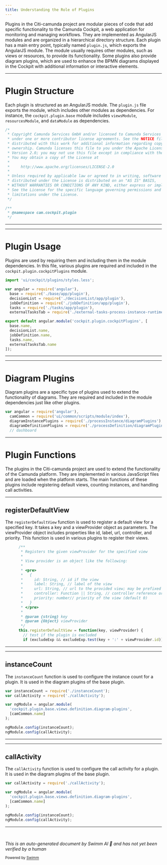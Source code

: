 ```yaml
---
title: Understanding the Role of Plugins
---
```

Plugins in the Citi-camunda project are modular pieces of code that add specific functionality to the Camunda Cockpit, a web application for monitoring and managing workflows. They are implemented as AngularJS modules and are organized in a hierarchical directory structure. Each plugin has a main entry point, typically named `plugin.js`, which exports the AngularJS module. The module usually requires other modules, such as views or resources, to provide its functionality. Some plugins also provide diagram plugins, which are used to enhance the BPMN diagrams displayed in the Cockpit with additional information or interactive elements.

<SwmSnippet path="/webapps/frontend/ui/cockpit/plugins/base/app/plugin.js" line="1">

---

# Plugin Structure

Each plugin is structured as an AngularJS module. The `plugin.js` file exports the module, which includes other modules as dependencies. For instance, the `cockpit.plugin.base` module includes `viewsModule`, `resourcesModule`, and `dataModule` as dependencies.

```javascript
/*
 * Copyright Camunda Services GmbH and/or licensed to Camunda Services GmbH
 * under one or more contributor license agreements. See the NOTICE file
 * distributed with this work for additional information regarding copyright
 * ownership. Camunda licenses this file to you under the Apache License,
 * Version 2.0; you may not use this file except in compliance with the License.
 * You may obtain a copy of the License at
 *
 *     http://www.apache.org/licenses/LICENSE-2.0
 *
 * Unless required by applicable law or agreed to in writing, software
 * distributed under the License is distributed on an "AS IS" BASIS,
 * WITHOUT WARRANTIES OR CONDITIONS OF ANY KIND, either express or implied.
 * See the License for the specific language governing permissions and
 * limitations under the License.
 */

/**
 * @namespace cam.cockpit.plugin
 */

```

---

</SwmSnippet>

<SwmSnippet path="/webapps/frontend/ui/cockpit/plugins/cockpitPlugins.js" line="20">

---

# Plugin Usage

Plugins are used by requiring them and including them in the module dependencies. In this file, various plugins are required and included in the `cockpit.plugin.cockpitPlugins` module.

```javascript
import 'ui/cockpit/plugins/styles.less';

var angular = require('angular'),
  base = require('./base/app/plugin'),
  decisionList = require('./decisionList/app/plugin'),
  jobDefinition = require('./jobDefinition/app/plugin'),
  tasks = require('./tasks/app/plugin'),
  externalTasksTab = require('./external-tasks-process-instance-runtime-tab');

export default angular.module('cockpit.plugin.cockpitPlugins', [
  base.name,
  decisionList.name,
  jobDefinition.name,
  tasks.name,
  externalTasksTab.name
]);
```

---

</SwmSnippet>

<SwmSnippet path="/webapps/frontend/ui/cockpit/plugins/base/app/views/main.js" line="23">

---

# Diagram Plugins

Diagram plugins are a specific type of plugins used to extend the functionality of diagrams. They are required and included in the module dependencies just like other plugins.

```javascript
var angular = require('angular'),
  camCommon = require('ui/common/scripts/module/index'),
  diagramInstancePlugins = require('./processInstance/diagramPlugins'),
  diagramDefinitionPlugins = require('./processDefinition/diagramPlugins'),
  // dashboard
```

---

</SwmSnippet>

# Plugin Functions

The plugins in the Citi-camunda project are used to extend the functionality of the Camunda platform. They are implemented in various JavaScript files and are loaded when the platform starts. The main functions of these plugins include registering default views, counting instances, and handling call activities.

<SwmSnippet path="/webapps/frontend/camunda-commons-ui/lib/plugin/service.js" line="140">

---

## registerDefaultView

The `registerDefaultView` function is used to register a default view for a specified key. It takes a key and a viewProvider object as parameters. The viewProvider object includes properties like id, label, url, controller, and priority. This function is used in various plugins to register their views.

```javascript
      /**
       * Registers the given viewProvider for the specified view
       *
       * View provider is an object like the following:
       *
       * <pre>
       *   {
       *     id: String, // id if the view
       *     label: String, // label of the view
       *     url: String, // url to the provided view; may be prefixed with plugin://
       *     controller: Function || String, // controller reference or name
       *     priority: number// priority of the view (default 0)
       *   }
       * </pre>
       *
       * @param {string} key
       * @param {Object} viewProvider
       */
      this.registerDefaultView = function(key, viewProvider) {
        // test if the plugin is excluded
        if (excludeExp && excludeExp.test(key + ':' + viewProvider.id)) {
```

---

</SwmSnippet>

<SwmSnippet path="/webapps/frontend/ui/cockpit/plugins/base/app/views/processDefinition/diagramPlugins/index.js" line="23">

---

## instanceCount

The `instanceCount` function is used to configure the instance count for a plugin. It is used in the diagram plugins of the base plugin.

```javascript
var instanceCount = require('./instanceCount');
var callActivity = require('./callActivity');

var ngModule = angular.module(
  'cockpit.plugin.base.views.definition.diagram-plugins',
  [camCommon.name]
);

ngModule.config(instanceCount);
ngModule.config(callActivity);
```

---

</SwmSnippet>

<SwmSnippet path="/webapps/frontend/ui/cockpit/plugins/base/app/views/processDefinition/diagramPlugins/index.js" line="24">

---

## callActivity

The `callActivity` function is used to configure the call activity for a plugin. It is used in the diagram plugins of the base plugin.

```javascript
var callActivity = require('./callActivity');

var ngModule = angular.module(
  'cockpit.plugin.base.views.definition.diagram-plugins',
  [camCommon.name]
);

ngModule.config(instanceCount);
ngModule.config(callActivity);
```

---

</SwmSnippet>

&nbsp;

*This is an auto-generated document by Swimm AI 🌊 and has not yet been verified by a human*

<SwmMeta version="3.0.0" repo-id="Z2l0aHViJTNBJTNBQ2l0aS1jYW11bmRhJTNBJTNBZ2lsYWRuYXZvdA==" repo-name="Citi-camunda" doc-type="overview"><sup>Powered by [Swimm](/)</sup></SwmMeta>
